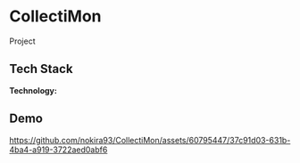 # CollectiMon

Project

## Tech Stack

**Technology:** 



## Demo

https://github.com/nokira93/CollectiMon/assets/60795447/37c91d03-631b-4ba4-a919-3722aed0abf6

